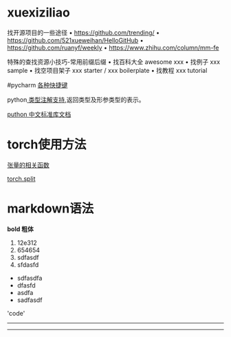 # xuexiziliao


找开源项目的一些途径
• https://github.com/trending/
• https://github.com/521xueweihan/HelloGitHub
• https://github.com/ruanyf/weekly
• https://www.zhihu.com/column/mm-fe

特殊的查找资源小技巧-常用前缀后缀 
• 找百科大全 awesome xxx
• 找例子 xxx sample
• 找空项目架子 xxx starter / xxx boilerplate 
• 找教程  xxx tutorial



#pycharm [各种快捷键](https://cloud.tencent.com/developer/article/1739012)


python[ 类型注解支持](https://docs.python.org/zh-cn/3/library/typing.html),返回类型及形参类型的表示。


[puthon 中文标准库文档](https://docs.python.org/zh-cn/3/library/index.html)


#  torch使用方法
[张量的相关函数](https://tingsongyu.github.io/PyTorch-Tutorial-2nd/chapter-2/2.4-method-tensor.html)<br>

[torch.split](https://pytorch.org/docs/stable/generated/torch.split.html)



# markdown语法
  **bold 粗体**
  1. 12e312
  2. 654654
  3. sdfasdf
  4. sfdasfd


 - sdfasdfa
 - dfasfd
 - asdfa
 - sadfasdf


'code'

---
---
